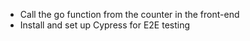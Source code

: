 - Call the go function from the counter in the front-end
- Install and set up Cypress for E2E testing
